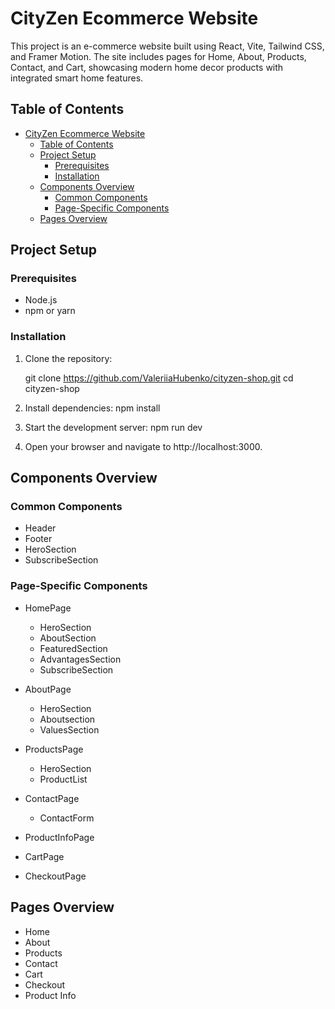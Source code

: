 # CityZen Ecommerce Website

This project is an e-commerce website built using React, Vite, Tailwind CSS, and Framer Motion. The site includes pages for Home, About, Products, Contact, and Cart, showcasing modern home decor products with integrated smart home features.

## Table of Contents

- [CityZen Ecommerce Website](#cityzen-ecommerce-website)
  - [Table of Contents](#table-of-contents)
  - [Project Setup](#project-setup)
    - [Prerequisites](#prerequisites)
    - [Installation](#installation)
  - [Components Overview](#components-overview)
    - [Common Components](#common-components)
    - [Page-Specific Components](#page-specific-components)
  - [Pages Overview](#pages-overview)

## Project Setup

### Prerequisites

- Node.js
- npm or yarn

### Installation

1. Clone the repository:
   
   git clone https://github.com/ValeriiaHubenko/cityzen-shop.git
   cd cityzen-shop

2. Install dependencies:
   npm install

3. Start the development server:
   npm run dev

4. Open your browser and navigate to http://localhost:3000.


## Components Overview
### Common Components
- Header
- Footer
- HeroSection
- SubscribeSection

### Page-Specific Components
- HomePage
    * HeroSection
    * AboutSection
    * FeaturedSection
    * AdvantagesSection
    * SubscribeSection
  
- AboutPage
    * HeroSection
    * Aboutsection
    * ValuesSection

- ProductsPage
    * HeroSection
    * ProductList
  
- ContactPage
    * ContactForm
  
- ProductInfoPage
- CartPage
- CheckoutPage

## Pages Overview
  * Home
  * About
  * Products
  * Contact
  * Cart
  * Checkout
  * Product Info
